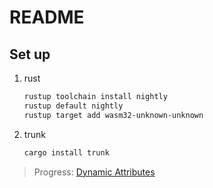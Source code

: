 # README

## Set up

1. rust
    ```bash
    rustup toolchain install nightly
    rustup default nightly
    rustup target add wasm32-unknown-unknown

    ```
2. trunk
    ```bash
    cargo install trunk

    ```

> Progress: [Dynamic Attributes](https://book.leptos.dev/view/02_dynamic_attributes.html)